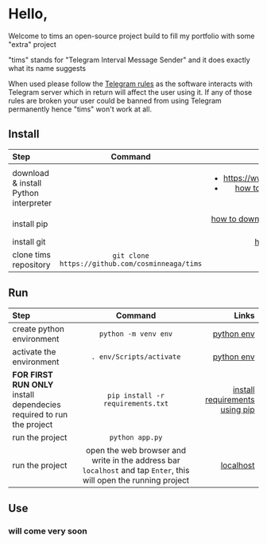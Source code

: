 <!-- # Hello there we are still in development -->
<!--  -->
<!-- > TEST VIEW: https://timstestenv.herokuapp.com/ -->
<!--  -->
<!-- ![KEEP CALM my status is under CONSTRUCTION](/static/img/kcuc.webp "KEEP CALM my status is under CONSTRUCTION") -->

# Hello,

Welcome to tims an open-source project build to fill my portfolio with some "extra" project

"tims" stands for "Telegram Interval Message Sender" and it does exactly what its name suggests

When used please follow the [Telegram rules](https://telegram.org/tos) as the software interacts with Telegram server which in return will affect the user using it. If any of those rules are broken your user could be banned from using Telegram permanently hence "tims" won't work at all.


## Install
| Step                                  |                     Command                     |                                                                                                                                        Links |
| :------------------------------------ | :---------------------------------------------: | -------------------------------------------------------------------------------------------------------------------------------------------: |
| download & install Python interpreter |                                                 | <ul><li>https://www.python.org/</li><li>[how to download and install python](https://wiki.python.org/moin/BeginnersGuide/Download)</li></ul> |
| install pip                           |                                                 |                                                               [how to download and install pip](https://pip.pypa.io/en/stable/installation/) |
| install git                           |                                                 |                                                          [how to install git](https://git-scm.com/book/en/v2/Getting-Started-Installing-Git) |
| clone tims repository                 | `git clone https://github.com/cosminneaga/tims` |                                                                                                  [tims](https://github.com/cosminneaga/tims) |

## Run
| Step                                                                        |                                                      Command                                                      |                                                                                      Links |
| :-------------------------------------------------------------------------- | :---------------------------------------------------------------------------------------------------------------: | -----------------------------------------------------------------------------------------: |
| create python environment                                                   |                                               `python -m venv env`                                                |                                 [python env](https://docs.python.org/3/tutorial/venv.html) |
| activate the environment                                                    |                                             `. env/Scripts/activate`                                              |                                 [python env](https://docs.python.org/3/tutorial/venv.html) |
| **FOR FIRST RUN ONLY** <br> install dependecies required to run the project |                                         `pip install -r requirements.txt`                                         | [install requirements using pip](https://note.nkmk.me/en/python-pip-install-requirements/) |
| run the project                                                             |                                                  `python app.py`                                                  |                                                                                            |
| run the project                                                             | open the web browser and write in the address bar `localhost` and tap `Enter`, this will open the running project |                                                              [localhost](http://localhost) |


## Use

### will come very soon